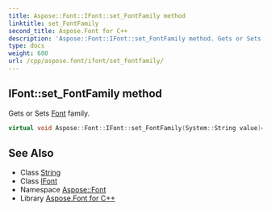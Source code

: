 ```yaml
---
title: Aspose::Font::IFont::set_FontFamily method
linktitle: set_FontFamily
second_title: Aspose.Font for C++
description: 'Aspose::Font::IFont::set_FontFamily method. Gets or Sets Font family in C++.'
type: docs
weight: 600
url: /cpp/aspose.font/ifont/set_fontfamily/
---
```

## IFont::set_FontFamily method


Gets or Sets [Font](../../font/) family.

```cpp
virtual void Aspose::Font::IFont::set_FontFamily(System::String value)=0
```

## See Also

* Class [String](../../../system/string/)
* Class [IFont](../)
* Namespace [Aspose::Font](../../)
* Library [Aspose.Font for C++](../../../)

